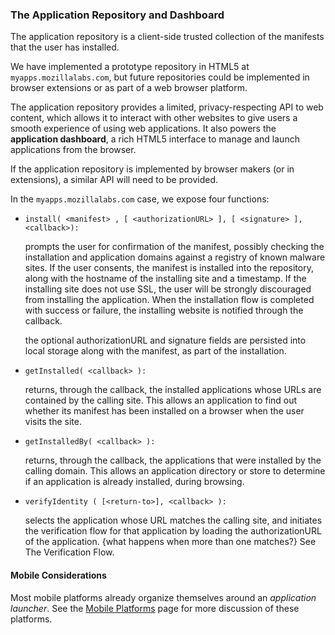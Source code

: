 ### The Application Repository and Dashboard

The application repository is a client-side trusted collection of the manifests that the user has installed.

We have implemented a prototype repository in HTML5 at `myapps.mozillalabs.com`, but future repositories could be implemented in browser extensions or as part of a web browser platform.

The application repository provides a limited, privacy-respecting API to web content, which allows it to interact with other websites to give users a smooth experience of using web applications.  It also powers the **application dashboard**, a rich HTML5 interface to manage and launch applications from the browser.

If the application repository is implemented by browser makers (or in extensions), a similar API will need to be provided.

In the `myapps.mozillalabs.com` case, we expose four functions:

*   `install( <manifest> , [ <authorizationURL> ], [ <signature> ], <callback>):`

    prompts the user for confirmation of the manifest, possibly checking the installation and application domains against a registry of known malware sites.  If the user consents, the manifest is installed into the repository, along with the hostname of the installing site and a timestamp.  If the installing site does not use SSL, the user will be strongly discouraged from installing the application.   When the installation flow is completed with success or failure, the installing website is notified through the callback.
    
     the optional authorizationURL and signature fields are persisted into local storage along with the manifest, as part of the installation.
    
*   `getInstalled( <callback> ):`
    
    returns, through the callback, the installed applications whose URLs are contained by the calling site.  This allows an application to find out whether its manifest has been installed on a browser when the user visits the site.

*   `getInstalledBy( <callback> ):`
    
    returns, through the callback, the applications that were installed by the calling domain.  This allows an application directory or store to determine if an application is already installed, during browsing.
    
*   `verifyIdentity ( [<return-to>], <callback> ):`
    
    selects the application whose URL matches the calling site, and initiates the verification flow for that application by loading the authorizationURL of the application.  {what happens when more than one matches?} See The Verification Flow.


#### Mobile Considerations

Most mobile platforms already organize themselves around an *application launcher*.  See the <a href="mobile.html">Mobile Platforms</a> page for more discussion of these platforms.
